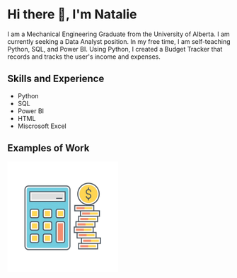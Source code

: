 # Hi there 👋, I'm Natalie
I am a Mechanical Engineering Graduate from the University of Alberta. I am currently seeking a Data Analyst position. In my free time, I am self-teaching Python, SQL, and Power BI. Using Python, I created a Budget Tracker that records and tracks the user's income and expenses.

## Skills and Experience
* Python
* SQL
* Power BI
* HTML
* Miscrosoft Excel

## Examples of Work
<img src="https://github.com/natalietamm/natalietamm/blob/main/BudgetTrackerGif.gif" width="250">



<!--
**natalietamm/natalietamm** is a ✨ _special_ ✨ repository because its `README.md` (this file) appears on your GitHub profile.

Here are some ideas to get you started:

- 🔭 I’m currently working on ...
- 🌱 I’m currently learning ...
- 👯 I’m looking to collaborate on ...
- 🤔 I’m looking for help with ...
- 💬 Ask me about ...
- 📫 How to reach me: ...
- 😄 Pronouns: ...
- ⚡ Fun fact: ...
-->
